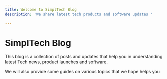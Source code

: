```yaml
---
title: Welcome to SimplTech Blog
description: 'We share latest tech products and software updates '

---
```

# SimplTech Blog

This blog is a collection of posts and updates that help you in understanding latest Tech news, product launches and software.

We will also provide some guides on various topics that we hope helps you 